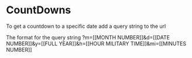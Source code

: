 # CountDowns
To get a countdown to a specific date add a query string to the url

The format for the query string ?m=[[MONTH NUMBER]]&d=[[DATE NUMBER]]&y=[[FULL YEAR]]&h=[[HOUR MILITARY TIME]]&mi=[[MINUTES NUMBER]]